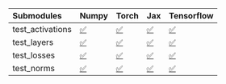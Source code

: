 | Submodules       | Numpy                                                                                                                           | Torch                                                                                                                           | Jax                                                                                                                             | Tensorflow                                                                                                                      |
|:-----------------|:--------------------------------------------------------------------------------------------------------------------------------|:--------------------------------------------------------------------------------------------------------------------------------|:--------------------------------------------------------------------------------------------------------------------------------|:--------------------------------------------------------------------------------------------------------------------------------|
| test_activations | <a href="https://github.com/unifyai/ivy/runs/8118736694?check_suite_focus=true" rel="noopener noreferrer" target="_blank">✅</a> | <a href="https://github.com/unifyai/ivy/runs/8118737181?check_suite_focus=true" rel="noopener noreferrer" target="_blank">✅</a> | <a href="https://github.com/unifyai/ivy/runs/8118737736?check_suite_focus=true" rel="noopener noreferrer" target="_blank">✅</a> | <a href="https://github.com/unifyai/ivy/runs/8118738413?check_suite_focus=true" rel="noopener noreferrer" target="_blank">✅</a> |
| test_layers      | <a href="https://github.com/unifyai/ivy/runs/8118736806?check_suite_focus=true" rel="noopener noreferrer" target="_blank">✅</a> | <a href="https://github.com/unifyai/ivy/runs/8118737296?check_suite_focus=true" rel="noopener noreferrer" target="_blank">✅</a> | <a href="https://github.com/unifyai/ivy/runs/8118737925?check_suite_focus=true" rel="noopener noreferrer" target="_blank">✅</a> | <a href="https://github.com/unifyai/ivy/runs/8118738544?check_suite_focus=true" rel="noopener noreferrer" target="_blank">✅</a> |
| test_losses      | <a href="https://github.com/unifyai/ivy/runs/8118736943?check_suite_focus=true" rel="noopener noreferrer" target="_blank">✅</a> | <a href="https://github.com/unifyai/ivy/runs/8118737427?check_suite_focus=true" rel="noopener noreferrer" target="_blank">✅</a> | <a href="https://github.com/unifyai/ivy/runs/8118738092?check_suite_focus=true" rel="noopener noreferrer" target="_blank">✅</a> | <a href="https://github.com/unifyai/ivy/runs/8118738698?check_suite_focus=true" rel="noopener noreferrer" target="_blank">✅</a> |
| test_norms       | <a href="https://github.com/unifyai/ivy/runs/8118737067?check_suite_focus=true" rel="noopener noreferrer" target="_blank">✅</a> | <a href="https://github.com/unifyai/ivy/runs/8118737558?check_suite_focus=true" rel="noopener noreferrer" target="_blank">✅</a> | <a href="https://github.com/unifyai/ivy/runs/8118738260?check_suite_focus=true" rel="noopener noreferrer" target="_blank">✅</a> | <a href="https://github.com/unifyai/ivy/runs/8118738780?check_suite_focus=true" rel="noopener noreferrer" target="_blank">✅</a> |